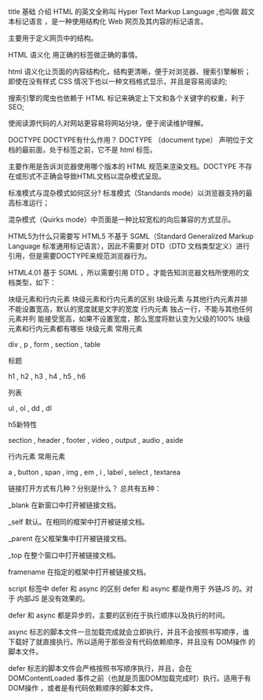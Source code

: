 title 基础
介绍
HTML 的英文全称叫 Hyper Text Markup Language ,也叫做 超文本标记语言 ，是一种使用结构化 Web 网页及其内容的标记语言。

主要用于定义网页中的结构。

HTML 语义化
用正确的标签做正确的事情。

html 语义化让页面的内容结构化，结构更清晰，便于对浏览器、搜索引擎解析；即使在没有样式 CSS 情况下也以一种文档格式显示，并且是容易阅读的;

搜索引擎的爬虫也依赖于 HTML 标记来确定上下文和各个关键字的权重，利于 SEO;

使阅读源代码的人对网站更容易将网站分块，便于阅读维护理解。

DOCTYPE
DOCTYPE有什么作用？
DOCTYPE （document type） 声明位于文档的最前面，处于标签之前，它不是 html 标签。

主要作用是告诉浏览器使用哪个版本的 HTML 规范来渲染文档。DOCTYPE 不存在或形式不正确会导致HTML文档以混杂模式呈现。

标准模式与混杂模式如何区分?
标准模式（Standards mode）以浏览器支持的最高标准运行；

混杂模式（Quirks mode）中页面是一种比较宽松的向后兼容的方式显示。

HTML5为什么只需要写 <!DOCTYPE HTML>
HTML5 不基于 SGML（Standard Generalized Markup Language 标准通用标记语言），因此不需要对 DTD（DTD 文档类型定义）进行引用，但是需要DOCTYPE来规范浏览器行为。

HTML4.01 基于 SGML ，所以需要引用 DTD 。才能告知浏览器文档所使用的文档类型，如下： <!DOCTYPE HTML PUBLIC "-//W3C//DTD HTML 4.01//EN" "http://www.w3.org/TR/html4/strict.dtd">

块级元素和行内元素
块级元素和行内元素的区别
块级元素
与其他行内元素并排
不能设置宽高，默认的宽度就是文字的宽度
行内元素
独占一行，不能与其他任何元素并列
能接受宽高，如果不设置宽度，那么宽度将默认变为父级的100%
块级元素和行内元素都有哪些
块级元素
常用元素

div , p , form , section , table

标题

h1 , h2 , h3 , h4 , h5 , h6

列表

ul , ol , dd , dl

h5新特性

section , header , footer , video , output , audio , aside

行内元素
常用元素

a , button , span , img , em , i , label , select , textarea

链接打开方式有几种？分别是什么？
总共有五种：

_blank
在新窗口中打开被链接文档。

_self
默认。在相同的框架中打开被链接文档。

_parent
在父框架集中打开被链接文档。

_top
在整个窗口中打开被链接文档。

framename
在指定的框架中打开被链接文档。

script 标签中 defer 和 async 的区别
defer 和 async 都是作用于 外链JS 的。对于 内部JS 是没有效果的。

defer 和 async 都是异步的，主要的区别在于执行顺序以及执行的时间。

async 标志的脚本文件一旦加载完成就会立即执行，并且不会按照书写顺序，谁下载好了就直接执行。所以适用于那些没有代码依赖顺序，并且没有 DOM操作 的脚本文件。

defer 标志的脚本文件会严格按照书写顺序执行，并且，会在 DOMContentLoaded 事件之前（也就是页面DOM加载完成时）执行。适用于有 DOM操作 ，或者是有代码依赖顺序的脚本文件。